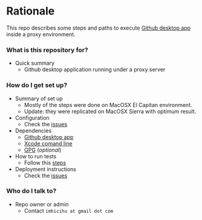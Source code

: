 # Rationale #

This repo describes some steps and paths to execute [Github desktop app](https://desktop.github.com/) inside a proxy environment.

### What is this repository for? ###

* Quick summary
     * Github desktop application running under a proxy server

### How do I get set up? ###

* Summary of set up
     * Mostly of the steps were done on MacOSX El Capitan environment. 
     * Update: they were replicated on MacOSX Sierra with optimum result.
* Configuration
     * Check the [issues](https://bitbucket.org/imhicihu/setting-up-github-under-proxy/issues) 
* Dependencies
     * [Github desktop app](https://desktop.github.com/)
   	 * [Xcode comand line](https://developer.apple.com/download/more/)
	 * [GPG](https://www.gnupg.org/download/) (_optional_)
* How to run tests
     * Follow this [steps](https://bitbucket.org/imhicihu/setting-up-github-under-proxy/issues/4/workflow-procedure-to-install-github)
* Deployment instructions
     * Check the [issues](https://bitbucket.org/imhicihu/setting-up-github-under-proxy/issues)

### Who do I talk to? ###

* Repo owner or admin
     - Contact `imhicihu at gmail dot com`